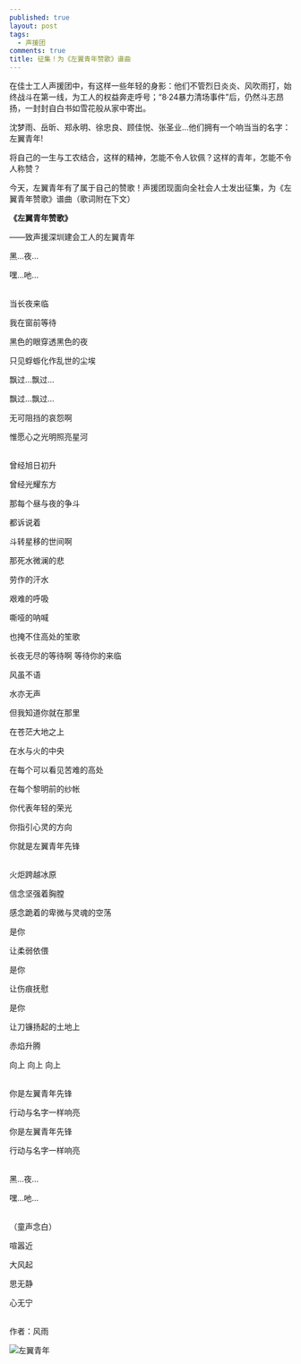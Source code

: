 ```yaml
---
published: true
layout: post
tags:
  - 声援团
comments: true
title: 征集！为《左翼青年赞歌》谱曲
---
```

在佳士工人声援团中，有这样一些年轻的身影：他们不管烈日炎炎、风吹雨打，始终战斗在第一线，为工人的权益奔走呼号；“8·24暴力清场事件”后，仍然斗志昂扬，一封封自白书如雪花般从家中寄出。

沈梦雨、岳昕、郑永明、徐忠良、顾佳悦、张圣业…他们拥有一个响当当的名字：左翼青年!

将自己的一生与工农结合，这样的精神，怎能不令人钦佩？这样的青年，怎能不令人称赞？

今天，左翼青年有了属于自己的赞歌！声援团现面向全社会人士发出征集，为《左翼青年赞歌》谱曲（歌词附在下文）
<br/>

<b>《左翼青年赞歌》</b>

——致声援深圳建会工人的左翼青年

黑…夜…

嘿…吔…

<br/>
当长夜来临

我在窗前等待

黑色的眼穿透黑色的夜

只见蜉蝣化作乱世的尘埃

飘过…飘过…

飘过…飘过…

无可阻挡的哀怨啊

惟愿心之光明照亮星河

<br/>
曾经旭日初升

曾经光耀东方

那每个昼与夜的争斗

都诉说着

斗转星移的世间啊

那死水微澜的悲

劳作的汗水

艰难的呼吸

嘶哑的呐喊

也掩不住高处的笙歌

长夜无尽的等待啊
等待你的来临

风虽不语

水亦无声

但我知道你就在那里

在苍茫大地之上

在水与火的中央

在每个可以看见苦难的高处

在每个黎明前的纱帐

你代表年轻的荣光

你指引心灵的方向

你就是左翼青年先锋

<br/>
火炬跨越冰原

信念坚强着胸膛

感念跪着的卑微与灵魂的空荡


是你

让柔弱依偎

是你

让伤痕抚慰

是你

让刀镰扬起的土地上

赤焰升腾

向上 向上 向上

<br/>
你是左翼青年先锋

行动与名字一样响亮

你是左翼青年先锋

行动与名字一样响亮

<br/>
黑…夜…

嘿…吔…

<br/>
（童声念白）

喧嚣近

大风起

思无静

心无宁

<br/>
作者：风雨

![左翼青年](https://i.loli.net/2018/09/07/5b9244334b440.jpg)
